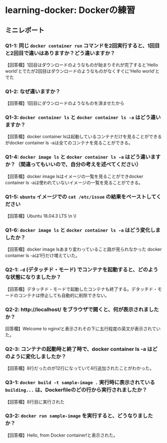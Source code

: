 # learning-docker: Dockerの練習

## ミニレポート

### Q1-1: 同じ `docker container run` コマンドを2回実行すると、1回目と2回目で違いはありますか？どう違いますか？

【回答欄】1回目はダウンロードのようなものが始まりそれが完了すると'Hello world'とでたが2回目はダウンロードのようなものがなくすぐに'Hello world'とでた

### Q1-2: なぜ違いますか？

【回答欄】1回目にダウンロードのようなものを済ませたから

### Q1-3: `docker container ls` と `docker container ls -a` はどう違いますか？

【回答欄】docker container lsは起動しているコンテナだけを見ることができるがdocker container ls -aは全てのコンテナを見ることができる。

### Q1-4: `docker image ls` と `docker container ls -a` はどう違いますか？（間違ってもいいので、自分の考えを述べてください）

【回答欄】docker image lsはイメージの一覧を見ることができdocker container ls -aは使われていないイメージの一覧を見ることができる。

### Q1-5: `ubuntu` イメージでの `cat /etc/issue` の結果をペーストしてください

【回答欄】Ubuntu 18.04.3 LTS \n \l

### Q1-6: `docker image ls` と `docker container ls -a` はどう変化しましたか？

【回答欄】docker image lsあまり変わっていること路が見られなかった docker container ls -aは1行だけ増えていた。

### Q2-1: `-d` (デタッチド・モード) でコンテナを起動すると、どのような状態になりましたか？

【回答欄】デタッチド・モードで起動したコンテナも終了する。デタッチド・モードのコンテナは停止しても自動的に削除できない。

### Q2-2: http://localhost/ をブラウザで開くと、何が表示されましたか？

回答欄】Welcome to nginx!と表示されその下に五行程度の英文が表示されていた。

### Q2-3: コンテナの起動時と終了時で、docker container ls -a はどのように変化しましたか？

【回答欄】8行だったのが12行になっていて4行追加されたことがわかった。

### Q3-1: `docker build -t sample-image .` 実行時に表示されている `building...` は、Dockerfileのどの行から実行されましたか？

【回答欄】8行目に実行された

### Q3-2: `docker run sample-image` を実行すると、どうなりましたか？

【回答欄】Hello, from Docker container!と表示された。

